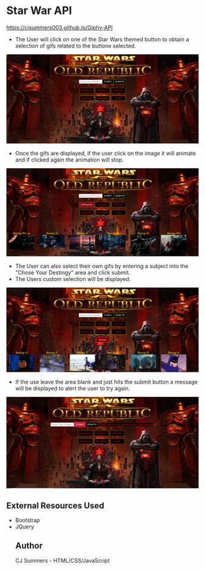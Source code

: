 # Star War API
https://cjsummers003.github.io/Giphy-API

* The User will click on one of the Star Wars themed button to obtain a selection of gifs related to the buttone selected.
<img src="assets/images/swsample1.jpg">

* Once the gifs are displayed, if the user click on the image it will animate and if clicked again the animation will stop.
<img src="assets/images/swsample2.jpg">

* The User can also select their own gifs by entering a subject into the "Chose Your Destingy" area and click submit.
* The Users custom selection will be displayed.
<img src="assets/images/swsample3.jpg">

* If the use leave the area blank and just hits the submit button a message will be displayed to alert the user to try again.
<img src="assets/images/swsample4.jpg">

<h2><strong>External Resources Used</Strong></h2>
<ul>
  <li>Bootstrap</li>
  <li>JQuery</li>

<h2><strong>Author</strong></h2>
CJ Summers - HTML/CSS/JavaScript
